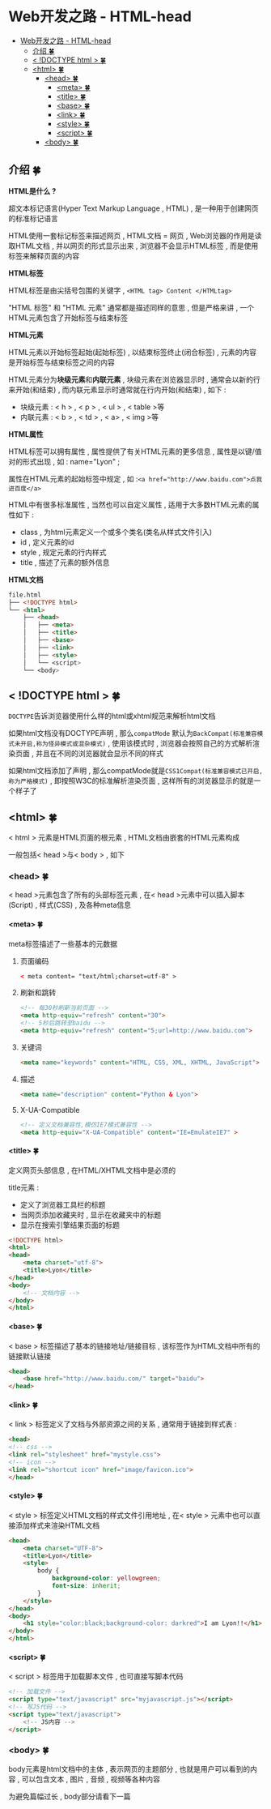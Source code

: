 # Web开发之路 - HTML-head
<!-- TOC -->

- [Web开发之路 - HTML-head](#web开发之路---html-head)
    - [介绍  🍀](#介绍--🍀)
    - [< !DOCTYPE html >  🍀](#-doctype-html---🍀)
    - [&lt;html&gt;  🍀](#lthtmlgt--🍀)
        - [&lt;head&gt;  🍀](#ltheadgt--🍀)
            - [&lt;meta&gt;  🍀](#ltmetagt--🍀)
            - [&lt;title&gt;  🍀](#lttitlegt--🍀)
            - [&lt;base&gt;  🍀](#ltbasegt--🍀)
            - [&lt;link&gt;   🍀](#ltlinkgt---🍀)
            - [&lt;style&gt;  🍀](#ltstylegt--🍀)
            - [&lt;script&gt;  🍀](#ltscriptgt--🍀)
        - [&lt;body&gt;  🍀](#ltbodygt--🍀)

<!-- /TOC -->
## 介绍  🍀

**HTML是什么 ?** 

超文本标记语言(Hyper Text Markup Language , HTML) , 是一种用于创建网页的标准标记语言

HTML使用一套标记标签来描述网页 , HTML文档 = 网页 , Web浏览器的作用是读取HTML文档 , 并以网页的形式显示出来 , 浏览器不会显示HTML标签 , 而是使用标签来解释页面的内容

**HTML标签**

HTML标签是由尖括号包围的关键字 , `<HTML tag> Content </HTMLtag>` 

"HTML 标签" 和 "HTML 元素" 通常都是描述同样的意思 , 但是严格来讲 , 一个HTML元素包含了开始标签与结束标签

**HTML元素**

HTML元素以开始标签起始(起始标签) , 以结束标签终止(闭合标签) , 元素的内容是开始标签与结束标签之间的内容

HTML元素分为**块级元素**和**内联元素** , 块级元素在浏览器显示时 , 通常会以新的行来开始(和结束) , 而内联元素显示时通常就在行内开始(和结束) , 如下 :

- 块级元素 : < h > , < p > , < ul > , < table >等
- 内联元素 : < b > , < td > , < a> , < img >等

**HTML属性**

HTML标签可以拥有属性 , 属性提供了有关HTML元素的更多信息 , 属性是以键/值对的形式出现 , 如 : name="Lyon" ; 

属性在HTML元素的起始标签中规定 , 如 :`<a href="http://www.baidu.com">点我进百度</a>`

HTML中有很多标准属性 , 当然也可以自定义属性 , 适用于大多数HTML元素的属性如下 :

- class , 为html元素定义一个或多个类名(类名从样式文件引入)
- id , 定义元素的id
- style , 规定元素的行内样式
- title , 描述了元素的额外信息

**HTML文档**

```html
file.html
├── <!DOCTYPE html>    
└── <html>
    ├── <head>
    │   ├── <meta>
    │   ├── <title>
    │   ├── <base>
    │   ├── <link>
    │   ├── <style>
    │   └── <script>
    └── <body>
```

## < !DOCTYPE html >  🍀

`DOCTYPE`告诉浏览器使用什么样的html或xhtml规范来解析html文档 

如果html文档没有DOCTYPE声明 , 那么`compatMode` 默认为`BackCompat(标准兼容模式未开启,称为怪异模式或混杂模式)` , 使用该模式时 , 浏览器会按照自己的方式解析渲染页面 , 并且在不同的浏览器就会显示不同的样式

如果html文档添加了声明 , 那么compatMode就是`CSS1Compat(标准兼容模式已开启,称为严格模式)`  , 即按照W3C的标准解析渲染页面 , 这样所有的浏览器显示的就是一个样子了

## &lt;html&gt;  🍀

< html > 元素是HTML页面的根元素 , HTML文档由嵌套的HTML元素构成

一般包括< head >与< body > , 如下

### &lt;head&gt;  🍀

< head >元素包含了所有的头部标签元素 , 在< head >元素中可以插入脚本(Script) , 样式(CSS) , 及各种meta信息

#### &lt;meta&gt;  🍀

meta标签描述了一些基本的元数据

1. 页面编码

   ```html
   < meta content= "text/html;charset=utf-8" >
   ```

2. 刷新和跳转

   ```html
   <!-- 每30秒刷新当前页面 -->
   <meta http-equiv="refresh" content="30">
   <!-- 5秒后跳转至baidu -->
   <meta http-equiv="refresh" content="5;url=http://www.baidu.com">
   ```

3. 关键词

   ```html
   <meta name="keywords" content="HTML, CSS, XML, XHTML, JavaScript">
   ```

4. 描述

   ```html
   <meta name="description" content="Python & Lyon">
   ```

5. X-UA-Compatible

   ```html
   <!-- 定义文档兼容性,模仿IE7模式兼容性 -->
   <meta http-equiv="X-UA-Compatible" content="IE=EmulateIE7" >
   ```

#### &lt;title&gt;  🍀

定义网页头部信息 , 在HTML/XHTML文档中是必须的

title元素 :

- 定义了浏览器工具栏的标题
- 当网页添加收藏夹时 , 显示在收藏夹中的标题
- 显示在搜索引擎结果页面的标题

```html
<!DOCTYPE html>
<html>
<head> 
	<meta charset="utf-8"> 
	<title>Lyon</title>
</head>
<body>
	<!-- 文档内容 -->
</body>
</html>
```

#### &lt;base&gt;  🍀

< base > 标签描述了基本的链接地址/链接目标 , 该标签作为HTML文档中所有的链接默认链接

```html
<head>
  	<base href="http://www.baidu.com/" target="baidu">
</head>
```

#### &lt;link&gt;   🍀

< link > 标签定义了文档与外部资源之间的关系 , 通常用于链接到样式表 :

```html
<head>
<!-- css -->
<link rel="stylesheet" href="mystyle.css">
<!-- icon -->
<link rel="shortcut icon" href="image/favicon.ico">  
</head>
```

#### &lt;style&gt;  🍀

< style > 标签定义HTML文档的样式文件引用地址 , 在< style > 元素中也可以直接添加样式来渲染HTML文档

```html
<head>
    <meta charset="UTF-8">
    <title>Lyon</title>
    <style>
        body {
            background-color: yellowgreen;
            font-size: inherit;
        }
    </style>
</head>
<body>
    <h1 style="color:black;background-color: darkred">I am Lyon!!</h1>
</body>
</html>
```

#### &lt;script&gt;  🍀

< script > 标签用于加载脚本文件 , 也可直接写脚本代码

```html
<!-- 加载文件 -->
<script type="text/javascript" src="myjavascript.js"></script>
<!-- 写JS代码 -->
<script type="text/javascript">
	<!-- JS内容 -->
</script>
```

### &lt;body&gt;  🍀

body元素是html文档中的主体 , 表示网页的主题部分 , 也就是用户可以看到的内容 , 可以包含文本 , 图片 , 音频 , 视频等各种内容

为避免篇幅过长 , body部分请看下一篇
